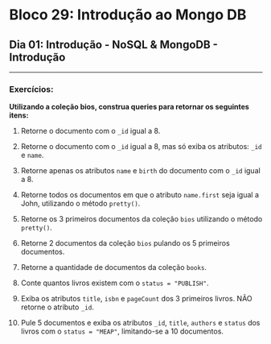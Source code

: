 # Bloco 29: Introdução ao Mongo DB
## Dia 01: Introdução - NoSQL & MongoDB - Introdução

-----------

### Exercícios:
**Utilizando a coleção bios, construa queries para retornar os seguintes itens:**
1. Retorne o documento com o `_id` igual a 8.

2. Retorne o documento com o `_id` igual a 8, mas só exiba os atributos: `_id` e `name`.

3. Retorne apenas os atributos `name` e `birth` do documento com o `_id` igual a 8.

4. Retorne todos os documentos em que o atributo `name.first` seja igual a John, utilizando o método `pretty()`.

5. Retorne os 3 primeiros documentos da coleção `bios` utilizando o método `pretty()`.

6. Retorne 2 documentos da coleção `bios` pulando os 5 primeiros documentos.

7. Retorne a quantidade de documentos da coleção `books`.

8. Conte quantos livros existem com o `status = "PUBLISH"`.

9. Exiba os atributos `title`, `isbn` e `pageCount` dos 3 primeiros livros. NÃO retorne o atributo `_id`.

10. Pule 5 documentos e exiba os atributos `_id`, `title`, `authors` e `status` dos livros com o `status = "MEAP"`, limitando-se a 10 documentos.
